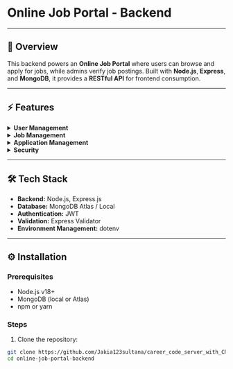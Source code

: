 # Online Job Portal - Backend



---

## 🚀 Overview
This backend powers an **Online Job Portal** where users can browse and apply for jobs, while admins verify job postings. Built with **Node.js**, **Express**, and **MongoDB**, it provides a **RESTful API** for frontend consumption.

---

## ⚡ Features

<details>
<summary><strong>User Management</strong></summary>

- User registration & login  
- JWT-based authentication  
- Role-based access (Admin/User)  
</details>

<details>
<summary><strong>Job Management</strong></summary>

- Create, update, delete job postings  
- Admin verification for jobs  
</details>

<details>
<summary><strong>Application Management</strong></summary>

- Apply for jobs  
- Track application status  
</details>

<details>
<summary><strong>Security</strong></summary>

- Password hashing with bcrypt  
- JWT token authorization  
- Input validation  
</details>

---

## 🛠 Tech Stack
- **Backend:** Node.js, Express.js  
- **Database:** MongoDB Atlas / Local  
- **Authentication:** JWT  
- **Validation:** Express Validator  
- **Environment Management:** dotenv  

---

## ⚙️ Installation

### Prerequisites
- Node.js v18+  
- MongoDB (local or Atlas)  
- npm or yarn  

### Steps
1. Clone the repository:
```bash
git clone https://github.com/Jakia123sultana/career_code_server_with_CRUD.git
cd online-job-portal-backend
